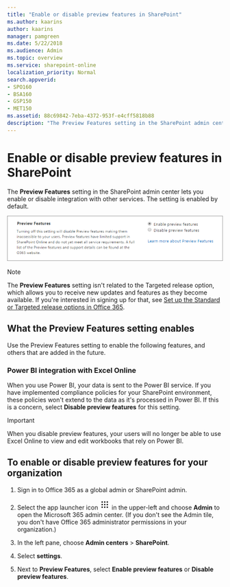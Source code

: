 ```yaml
---
title: "Enable or disable preview features in SharePoint"
ms.author: kaarins
author: kaarins
manager: pamgreen
ms.date: 5/22/2018
ms.audience: Admin
ms.topic: overview
ms.service: sharepoint-online
localization_priority: Normal
search.appverid:
- SPO160
- BSA160
- GSP150
- MET150
ms.assetid: 88c69842-7eba-4372-953f-e4cff5818b88
description: "The Preview Features setting in the SharePoint admin center lets you enable or disable integration with other services. The setting is enabled by default."
---
```


# Enable or disable preview features in SharePoint

The **Preview Features** setting in the SharePoint admin center lets you enable or disable integration with other services. The setting is enabled by default. 
  
![Preview Features setting in SharePoint Admin Center](media/cd0df213-4e8c-4636-bb87-c69879ff5919.png)
  
> [!NOTE]
> The **Preview Features** setting isn't related to the Targeted release option, which allows you to receive new updates and features as they become available. If you're interested in signing up for that, see [Set up the Standard or Targeted release options in Office 365](https://support.office.com/article/3b3adfa4-1777-4ff0-b606-fb8732101f47). 
  
## What the Preview Features setting enables

Use the Preview Features setting to enable the following features, and others that are added in the future.
  
### Power BI integration with Excel Online

When you use Power BI, your data is sent to the Power BI service. If you have implemented compliance policies for your SharePoint environment, these policies won't extend to the data as it's processed in Power BI. If this is a concern, select **Disable preview features** for this setting. 
  
> [!IMPORTANT]
> When you disable preview features, your users will no longer be able to use Excel Online to view and edit workbooks that rely on Power BI. 
  
## To enable or disable preview features for your organization

1. Sign in to Office 365 as a global admin or SharePoint admin.
    
2. Select the app launcher icon ![The app launcher icon in Office 365](media/e5aee650-c566-4100-aaad-4cc2355d909f.png) in the upper-left and choose **Admin** to open the Microsoft 365 admin center. (If you don't see the Admin tile, you don't have Office 365 administrator permissions in your organization.) 
    
3. In the left pane, choose **Admin centers** \> **SharePoint**.
    
4. Select **settings**.
    
5. Next to **Preview Features**, select **Enable preview features** or **Disable preview features**.
    

